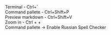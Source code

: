 Terminal - Ctrl+` <br>
Command pallete - Ctrl+Shift+P <br>
Preview markdown - Ctrl+Shift+V <br>
Zoom in - Ctrl + + <br>
Command pallete -> Enable Russian Spell Checker




